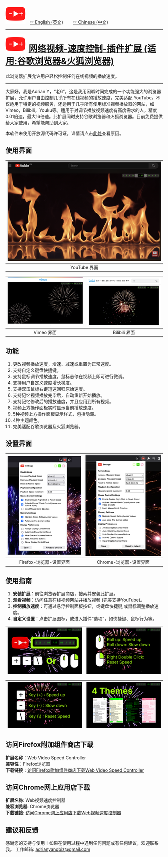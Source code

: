 <img src="icons/icon5k.png" width="64" style="margin-right: 10px;"> [☞ English (英文)](https://github.com/aynorway/ay-youtube-speed-controller/blob/master/README.md)&nbsp;&nbsp;&nbsp;&nbsp;&nbsp;&nbsp;&nbsp;&nbsp;[☞ Chinese (中文)](https://github.com/aynorway/ay-youtube-speed-controller/blob/master/README_cn.md)

---

<img src="icons/icon5k.png" width="64" align="left" style="margin-right: 10px; vertical-align: middle;">

# [网络视频-速度控制-插件扩展 (适用:谷歌浏览器&火狐浏览器)](https://github.com/aynorway/web-video-speed-controller)

此浏览器扩展允许用户轻松控制任何在线视频的播放速度。

---

大家好，我是Adrian Y，“老6”。这是我用闲暇时间完成的一个功能强大的浏览器扩展，允许用户自由控制几乎所有在线视频的播放速度，完美适配 YouTube。不仅适用于特定的视频服务，还适用于几乎所有使用标准视频播放器的网站，如Vimeo，Bilibili，Youku等。适用于对调节播放视频速度有高度需求的人，精度0.01倍速，最大16倍速。此扩展同时支持谷歌浏览器和火狐浏览器。目前免费提供给大家使用，希望能帮助到大家。 

本软件未使用开放源代码许可证，详情请点击[此处](JS_File_Disclosure_Explanation.md)查看原因。

## 使用界面 

| ![YouTube Interface](src/option/pics/Demo-youtube.png) |
|:--:| 
| YouTube 界面 |

| ![Vimeo Interface](src/option/pics/Demo-vimeo.png) | ![Bilibili Interface](src/option/pics/Demo-bilibili.png) |
|:--:|:--:| 
| Vimeo 界面 | Bilibili 界面 |

## 功能

1. 更改视频播放速度，增速、减速或重置为正常速度。
2. 支持自定义键盘快捷键。
3. 支持鼠标调节播放速度，鼠标悬停在视频上即可进行微调。
4. 支持用户自定义速度增长梯度。
5. 支持双击鼠标右键迅速回归原始速度。
6. 支持记忆视频播放完毕后，自动重新开始播放。
7. 支持记忆修改后的播放速度，并且应用到所有视频。
8. 视频上方操作面板实时显示当前播放速度。
9. 5种视频上方操作面板显示样式，包括隐藏。
10. 4种主题颜色。
11. 完美适配谷歌浏览器及火狐浏览器。

## 设置界面 

| ![Firefox Settings](src/option/pics/IconIndicator-Firefox.png) | ![Chrome Settings](src/option/pics/IconIndicator-Chrome.png) |
|:--:|:--:| 
| Firefox-浏览器-设置界面 | Chrome-浏览器-设置界面 |

## 使用指南

1. **安装扩展**：前往浏览器扩展商店，搜索并安装此扩展。
2. **观看视频**：访问任意在线视频网站并播放视频 (完美支持YouTube)。
3. **控制播放速度**：可通过悬浮控制面板按钮，或键盘快捷键,或鼠标调整播放速度。
4. **自定义设置**：点击扩展图标，或进入插件“选项”，如快捷键、鼠标行为等。

| ![Chrome Settings](pics/1.png) | ![Chrome Settings](pics/2.png) |
|:--:|:--:| 

| ![Chrome Settings](pics/3.png) | ![Chrome Settings](pics/4.png) |
|:--:|:--:| 

## 访问Firefox附加组件商店下载

**扩展名称**：Web Video Speed Controller  
**兼容性**：Firefox浏览器  
**下载链接**：[访问Firefox附加组件商店下载Web Video Speed Controller](https://addons.mozilla.org/zh-CN/firefox/addon/web-video-speed-controller/)

## 访问Chrome网上应用店下载

**扩展名称**: Web视频速度控制器  
**兼容浏览器**: Chrome浏览器  
**下载链接**: [访问Chrome网上应用店下载Web视频速度控制器](https://chromewebstore.google.com/detail/web-video-speed-controlle/aehooioefgnglgpgneckhcbhefkmhlpn?utm_source=chrome-ntp-icon)

## 建议和反馈

感谢您的支持与使用！如果在使用过程中遇到任何问题或有任何建议，欢迎联系我。
工作邮箱: [adrianyangbiz@gmail.com](adrianyangbiz@gmail.com)
